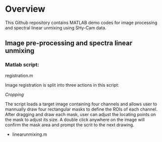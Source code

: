 # Overview 
This Github repository contains MATLAB demo codes for image processing and spectral linear unmixing
using SHy-Cam data.

## Image pre-processing and spectra linear unmixing
### Matlab script:

registration.m

Image registration is split into three actions in this script:

*Cropping*

The script loads a target image containing four channels and allows user
to mannually draw four rectangular masks to define the ROIs of each channel.
After dragging and draw each mask, user can adjust the locating points on the 
mask to adjust its size.  A double click anywhere on the image will confirm
the mask area and prompt the scrit to the next drawing.

* linearunmixing.m
 